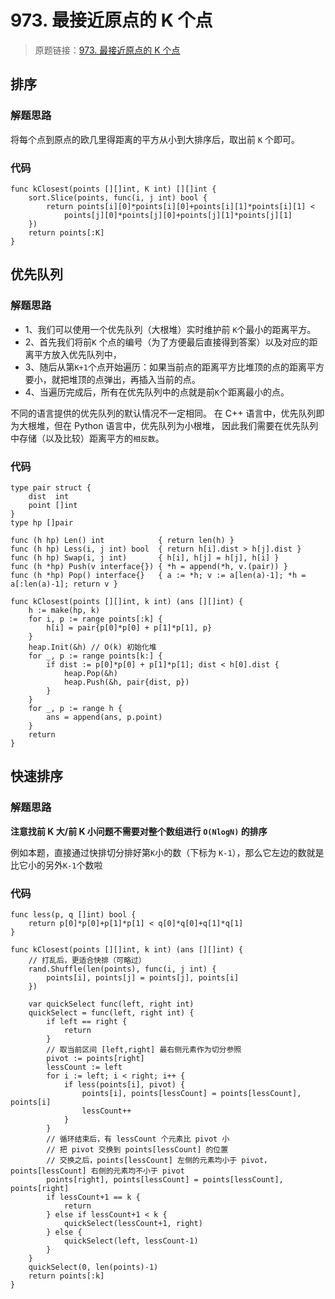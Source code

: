 # 973. 最接近原点的 K 个点
> 原题链接：[973. 最接近原点的 K 个点](https://leetcode-cn.com/problems/https://leetcode-cn.com/problems/k-closest-points-to-origin//)

## 排序
### 解题思路
将每个点到原点的欧几里得距离的平方从小到大排序后，取出前 ``K`` 个即可。
### 代码
```golang
func kClosest(points [][]int, K int) [][]int {
	sort.Slice(points, func(i, j int) bool {
		return points[i][0]*points[i][0]+points[i][1]*points[i][1] <
			points[j][0]*points[j][0]+points[j][1]*points[j][1]
	})
	return points[:K]
}
```
## 优先队列
### 解题思路
* 1、我们可以使用一个优先队列（大根堆）实时维护前 ``K``个最小的距离平方。
* 2、首先我们将前``K`` 个点的编号（为了方便最后直接得到答案）以及对应的距离平方放入优先队列中，
* 3、随后从第``K+1``个点开始遍历：如果当前点的距离平方比堆顶的点的距离平方要小，就把堆顶的点弹出，再插入当前的点。
* 4、当遍历完成后，所有在优先队列中的点就是前``K``个距离最小的点。

不同的语言提供的优先队列的默认情况不一定相同。
在 C++ 语言中，优先队列即为大根堆，但在 Python 语言中，优先队列为小根堆，
因此我们需要在优先队列中存储（以及比较）距离平方的``相反数``。

### 代码
```golang
type pair struct {
	dist  int
	point []int
}
type hp []pair

func (h hp) Len() int            { return len(h) }
func (h hp) Less(i, j int) bool  { return h[i].dist > h[j].dist }
func (h hp) Swap(i, j int)       { h[i], h[j] = h[j], h[i] }
func (h *hp) Push(v interface{}) { *h = append(*h, v.(pair)) }
func (h *hp) Pop() interface{}   { a := *h; v := a[len(a)-1]; *h = a[:len(a)-1]; return v }

func kClosest(points [][]int, k int) (ans [][]int) {
	h := make(hp, k)
	for i, p := range points[:k] {
		h[i] = pair{p[0]*p[0] + p[1]*p[1], p}
	}
	heap.Init(&h) // O(k) 初始化堆
	for _, p := range points[k:] {
		if dist := p[0]*p[0] + p[1]*p[1]; dist < h[0].dist {
			heap.Pop(&h)
			heap.Push(&h, pair{dist, p})
		}
	}
	for _, p := range h {
		ans = append(ans, p.point)
	}
	return
}
```
## 快速排序
### 解题思路
**注意找前 K 大/前 K 小问题不需要对整个数组进行 ``O(NlogN)`` 的排序**

例如本题，直接通过快排切分排好第``K``小的数（下标为 ``K-1``），那么它左边的数就是比它小的另外``K-1``个数啦

### 代码
```golang
func less(p, q []int) bool {
	return p[0]*p[0]+p[1]*p[1] < q[0]*q[0]+q[1]*q[1]
}

func kClosest(points [][]int, k int) (ans [][]int) {
	// 打乱后，更适合快排（可略过）
	rand.Shuffle(len(points), func(i, j int) {
		points[i], points[j] = points[j], points[i]
	})

	var quickSelect func(left, right int)
	quickSelect = func(left, right int) {
		if left == right {
			return
		}
		// 取当前区间 [left,right] 最右侧元素作为切分参照
		pivot := points[right]
		lessCount := left
		for i := left; i < right; i++ {
			if less(points[i], pivot) {
				points[i], points[lessCount] = points[lessCount], points[i]
				lessCount++
			}
		}
		// 循环结束后，有 lessCount 个元素比 pivot 小
		// 把 pivot 交换到 points[lessCount] 的位置
		// 交换之后，points[lessCount] 左侧的元素均小于 pivot，points[lessCount] 右侧的元素均不小于 pivot
		points[right], points[lessCount] = points[lessCount], points[right]
		if lessCount+1 == k {
			return
		} else if lessCount+1 < k {
			quickSelect(lessCount+1, right)
		} else {
			quickSelect(left, lessCount-1)
		}
	}
	quickSelect(0, len(points)-1)
	return points[:k]
}
```